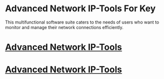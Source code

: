 # Advanced Network IP-Tools For Key

This multifunctional software suite caters to the needs of users who want to monitor and manage their network connections efficiently.

# [Advanced Network IP-Tools](https://techsoft.pro/)

# [Advanced Network IP-Tools](https://techsoft.pro/)

